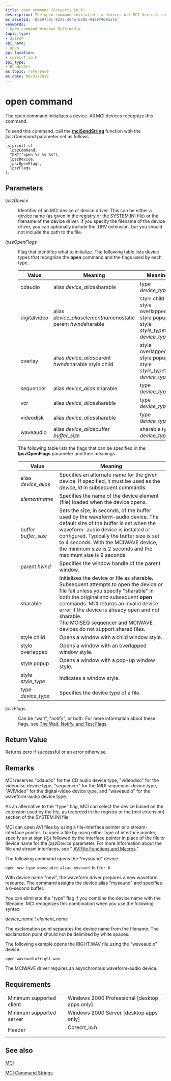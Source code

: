 ```yaml
---
title: open command (Corecrt\_io.h)
description: The open command initializes a device. All MCI devices recognize this command.
ms.assetid: '0bb97c8c-8222-4d4e-b20b-94e9f9095afe'
keywords:
- open command Windows Multimedia
topic_type:
- apiref
api_name:
- open
api_location:
- corecrt_io.h
api_type:
- HeaderDef
ms.topic: reference
ms.date: 05/31/2018
---
```


# open command

The open command initializes a device. All MCI devices recognize this command.

To send this command, call the [**mciSendString**](https://msdn.microsoft.com/en-us/library/Dd757161(v=VS.85).aspx) function with the *lpszCommand* parameter set as follows.

``` syntax
_stprintf_s(
  lpszCommand, 
  TEXT("open %s %s %s"), 
  lpszDevice, 
  lpszOpenFlags, 
  lpszFlags
); 
```

## Parameters

<dl> <dt>

<span id="lpszDevice"></span><span id="lpszdevice"></span><span id="LPSZDEVICE"></span>*lpszDevice*
</dt> <dd>

Identifier of an MCI device or device driver. This can be either a device name (as given in the registry or the SYSTEM.INI file) or the filename of the device driver. If you specify the filename of the device driver, you can optionally include the .DRV extension, but you should not include the path to the file.

</dd> <dt>

<span id="lpszOpenFlags"></span><span id="lpszopenflags"></span><span id="LPSZOPENFLAGS"></span>*lpszOpenFlags*
</dt> <dd>

Flag that identifies what to initialize. The following table lists device types that recognize the **open** command and the flags used by each type.



| Value        | Meaning                                                        | Meaning                                                                         |
|--------------|----------------------------------------------------------------|---------------------------------------------------------------------------------|
| cdaudio      | alias *device\_alias*sharable                                  | type *device\_type*                                                             |
| digitalvideo | alias *device\_aliaselementname*nostatic parent *hwnd*sharable | style child style overlapped style popup style *style\_type*type *device\_type* |
| overlay      | alias *device\_alias*parent *hwnd*sharable style child         | style overlapped style popup style *style\_type*type *device\_type*             |
| sequencer    | alias *device\_alias* sharable                                 | type *device\_type*                                                             |
| vcr          | alias *device\_alias*sharable                                  | type *device\_type*                                                             |
| videodisk    | alias *device\_alias*sharable                                  | type *device\_type*                                                             |
| waveaudio    | alias *device\_alias*buffer *buffer\_size*                     | sharable type *device\_type*                                                    |



 

The following table lists the flags that can be specified in the **lpszOpenFlags** parameter and their meanings.



| Value                 | Meaning                                                                                                                                                                                                                                                                                                                                                              |
|-----------------------|----------------------------------------------------------------------------------------------------------------------------------------------------------------------------------------------------------------------------------------------------------------------------------------------------------------------------------------------------------------------|
| alias *device\_alias* | Specifies an alternate name for the given device. If specified, it must be used as the *device\_id* in subsequent commands.                                                                                                                                                                                                                                          |
| *elementname*         | Specifies the name of the device element (file) loaded when the device opens.                                                                                                                                                                                                                                                                                        |
| buffer *buffer\_size* | Sets the size, in seconds, of the buffer used by the waveform-audio device. The default size of the buffer is set when the waveform-audio device is installed or configured. Typically the buffer size is set to 4 seconds. With the MCIWAVE device, the minimum size is 2 seconds and the maximum size is 9 seconds.                                                |
| parent *hwnd*         | Specifies the window handle of the parent window.                                                                                                                                                                                                                                                                                                                    |
| sharable              | Initializes the device or file as sharable. Subsequent attempts to open the device or file fail unless you specify "sharable" in both the original and subsequent **open** commands. MCI returns an invalid device error if the device is already open and not sharable.<br/> The MCISEQ sequencer and MCIWAVE devices do not support shared files.<br/> |
| style child           | Opens a window with a child window style.                                                                                                                                                                                                                                                                                                                            |
| style overlapped      | Opens a window with an overlapped window style.                                                                                                                                                                                                                                                                                                                      |
| style popup           | Opens a window with a pop-up window style.                                                                                                                                                                                                                                                                                                                           |
| style *style\_type*   | Indicates a window style.                                                                                                                                                                                                                                                                                                                                            |
| type *device\_type*   | Specifies the device type of a file.                                                                                                                                                                                                                                                                                                                                 |



 

</dd> <dt>

<span id="lpszFlags"></span><span id="lpszflags"></span><span id="LPSZFLAGS"></span>*lpszFlags*
</dt> <dd>

Can be "wait", "notify", or both. For more information about these flags, see [The Wait, Notify, and Test Flags](the-wait-notify-and-test-flags.md).

</dd> </dl>

## Return Value

Returns zero if successful or an error otherwise.

## Remarks

MCI reserves "cdaudio" for the CD audio device type, "videodisc" for the videodisc device type, "sequencer" for the MIDI sequencer device type, "AVIVideo" for the digital-video device type, and "waveaudio" for the waveform-audio device type.

As an alternative to the "type" flag, MCI can select the device based on the extension used by the file, as recorded in the registry or the \[mci extension\] section of the SYSTEM.INI file.

MCI can open AVI files by using a file-interface pointer or a stream-interface pointer. To open a file by using either type of interface pointer, specify an at sign (@) followed by the interface pointer in place of the file or device name for the *lpszDevice* parameter. For more information about the file and stream interfaces, see " [AVIFile Functions and Macros](avifile-functions-and-macros.md)."

The following command opens the "mysound" device.

``` syntax
open new type waveaudio alias mysound buffer 6
```

With device name "new", the waveform driver prepares a new waveform resource. The command assigns the device alias "mysound" and specifies a 6-second buffer.

You can eliminate the "type" flag if you combine the device name with the filename. MCI recognizes this combination when you use the following syntax:

*device\_name* ! *element\_name*

The exclamation point separates the device name from the filename. The exclamation point should not be delimited by white spaces.

The following example opens the RIGHT.WAV file using the "waveaudio" device.

``` syntax
open waveaudio!right.wav
```

The MCIWAVE driver requires an asynchronous waveform-audio device.

## Requirements



|                                     |                                                                                          |
|-------------------------------------|------------------------------------------------------------------------------------------|
| Minimum supported client<br/> | Windows 2000 Professional \[desktop apps only\]<br/>                               |
| Minimum supported server<br/> | Windows 2000 Server \[desktop apps only\]<br/>                                     |
| Header<br/>                   | <dl> <dt>Corecrt\_io.h</dt> </dl> |



## See also

<dl> <dt>

[MCI](mci.md)
</dt> <dt>

[MCI Command Strings](mci-command-strings.md)
</dt> </dl>

 

 






